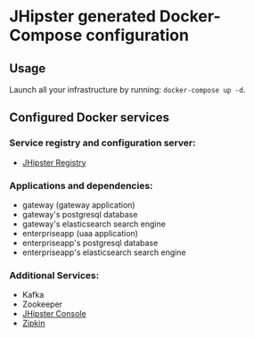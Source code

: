 # JHipster generated Docker-Compose configuration

## Usage

Launch all your infrastructure by running: `docker-compose up -d`.

## Configured Docker services

### Service registry and configuration server:

- [JHipster Registry](http://localhost:8761)

### Applications and dependencies:

- gateway (gateway application)
- gateway's postgresql database
- gateway's elasticsearch search engine
- enterpriseapp (uaa application)
- enterpriseapp's postgresql database
- enterpriseapp's elasticsearch search engine

### Additional Services:

- Kafka
- Zookeeper
- [JHipster Console](http://localhost:5601)
- [Zipkin](http://localhost:9411)
